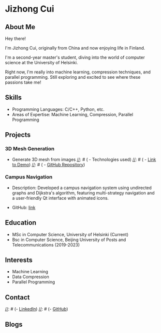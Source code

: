 # Jizhong Cui

<!-- ![Your Photo](path_to_photo.jpg) -->

## About Me

Hey there!

I'm Jizhong Cui, originally from China and now enjoying life in Finland.

I'm a second-year master's student, diving into the world of computer science at the University of Helsinki.

Right now, I'm really into machine learning, compression techniques, and parallel programming. Still exploring and excited to see where these passions take me!

## Skills
- Programming Languages: C/C++, Python, etc.
- Areas of Expertise: Machine Learning, Compression, Parallel Programming

## Projects
### 3D Mesh Generation
- Generate 3D mesh from images
[//]: # ( - Technologies used)
[//]: # ( - [Link to Demo](demo_url))
[//]: # ( - [GitHub Repository](repo_url))

### Campus Navigation

- Description: Developed a campus navigation system using undirected graphs and Dijkstra's algorithm, featuring multi-strategy navigation and a user-friendly Qt interface with animated icons.

- GitHub: [link](https://github.com/cuitrying/Campus-Navigation-System)

## Education
- MSc in Computer Science, University of Helsinki (Current)
- Bsc in Computer Science, Beijing University of Posts and Telecommunications (2019-2023)

## Interests
- Machine Learning
- Data Compression
- Parallel Programming

## Contact
[//]: # (- Email: your.email@example.com)
[//]: # (- [LinkedIn](your_linkedin_url))
[//]: # (- [GitHub](your_github_url))

## Blogs
[//]: # (If you have any)
